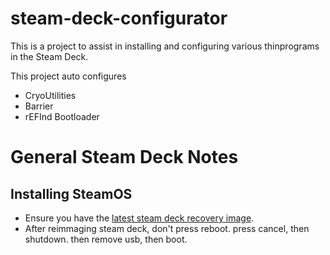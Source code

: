 # steam-deck-configurator

This is a project to assist in installing and configuring various thinprograms in the Steam Deck.

This project auto configures

- CryoUtilities
- Barrier
- rEFInd Bootloader

# General Steam Deck Notes

## Installing SteamOS

- Ensure you have the [latest steam deck recovery image](https://help.steampowered.com/en/faqs/view/1B71-EDF2-EB6D-2BB3).
- After reimmaging steam deck, don't press reboot. press cancel, then shutdown. then remove usb, then boot.